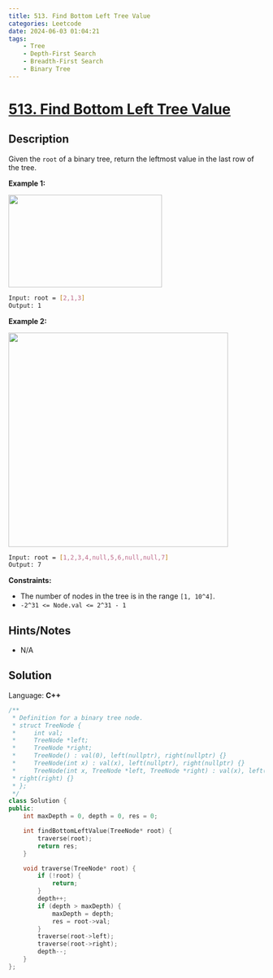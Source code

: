 ```yaml
---
title: 513. Find Bottom Left Tree Value
categories: Leetcode
date: 2024-06-03 01:04:21
tags:
    - Tree
    - Depth-First Search
    - Breadth-First Search
    - Binary Tree
---
```


# [513. Find Bottom Left Tree Value](https://leetcode.com/problems/find-bottom-left-tree-value/description/)

## Description

Given the `root` of a binary tree, return the leftmost value in the last row of the tree.

**Example 1:**

<img alt="" src="https://assets.leetcode.com/uploads/2020/12/14/tree1.jpg" style="width: 302px; height: 182px;">

```bash
Input: root = [2,1,3]
Output: 1
```

**Example 2:**

<img alt="" src="https://assets.leetcode.com/uploads/2020/12/14/tree2.jpg" style="width: 432px; height: 421px;">

```bash
Input: root = [1,2,3,4,null,5,6,null,null,7]
Output: 7
```

**Constraints:**

- The number of nodes in the tree is in the range `[1, 10^4]`.
- `-2^31 <= Node.val <= 2^31 - 1`

## Hints/Notes

- N/A

## Solution

Language: **C++**

```C++
/**
 * Definition for a binary tree node.
 * struct TreeNode {
 *     int val;
 *     TreeNode *left;
 *     TreeNode *right;
 *     TreeNode() : val(0), left(nullptr), right(nullptr) {}
 *     TreeNode(int x) : val(x), left(nullptr), right(nullptr) {}
 *     TreeNode(int x, TreeNode *left, TreeNode *right) : val(x), left(left),
 * right(right) {}
 * };
 */
class Solution {
public:
    int maxDepth = 0, depth = 0, res = 0;

    int findBottomLeftValue(TreeNode* root) {
        traverse(root);
        return res;
    }

    void traverse(TreeNode* root) {
        if (!root) {
            return;
        }
        depth++;
        if (depth > maxDepth) {
            maxDepth = depth;
            res = root->val;
        }
        traverse(root->left);
        traverse(root->right);
        depth--;
    }
};
```
